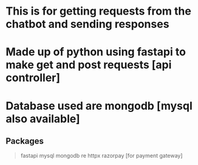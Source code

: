 # This is for getting requests from the chatbot and sending responses

# Made up of python using fastapi to make get and post requests [api controller]
# Database used are mongodb [mysql also available]

## Packages
> fastapi
> mysql
> mongodb
> re
> httpx
> razorpay [for payment gateway]
